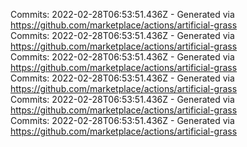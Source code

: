 Commits: 2022-02-28T06:53:51.436Z - Generated via https://github.com/marketplace/actions/artificial-grass
<br>
Commits: 2022-02-28T06:53:51.436Z - Generated via https://github.com/marketplace/actions/artificial-grass
<br>
Commits: 2022-02-28T06:53:51.436Z - Generated via https://github.com/marketplace/actions/artificial-grass
<br>
Commits: 2022-02-28T06:53:51.436Z - Generated via https://github.com/marketplace/actions/artificial-grass
<br>
Commits: 2022-02-28T06:53:51.436Z - Generated via https://github.com/marketplace/actions/artificial-grass
<br>
Commits: 2022-02-28T06:53:51.436Z - Generated via https://github.com/marketplace/actions/artificial-grass
<br>
